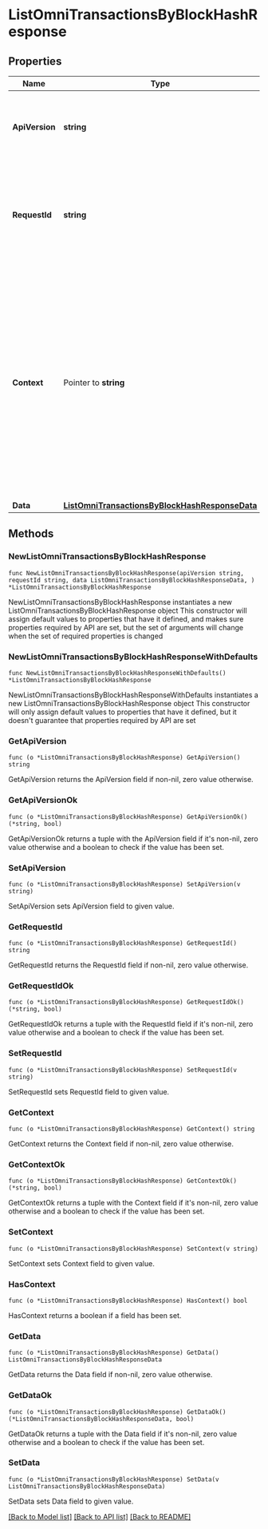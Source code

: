 # ListOmniTransactionsByBlockHashResponse

## Properties

Name | Type | Description | Notes
------------ | ------------- | ------------- | -------------
**ApiVersion** | **string** | Specifies the version of the API that incorporates this endpoint. | 
**RequestId** | **string** | Defines the ID of the request. The &#x60;requestId&#x60; is generated by Crypto APIs and it&#39;s unique for every request. | 
**Context** | Pointer to **string** | In batch situations the user can use the context to correlate responses with requests. This property is present regardless of whether the response was successful or returned as an error. &#x60;context&#x60; is specified by the user. | [optional] 
**Data** | [**ListOmniTransactionsByBlockHashResponseData**](ListOmniTransactionsByBlockHashResponseData.md) |  | 

## Methods

### NewListOmniTransactionsByBlockHashResponse

`func NewListOmniTransactionsByBlockHashResponse(apiVersion string, requestId string, data ListOmniTransactionsByBlockHashResponseData, ) *ListOmniTransactionsByBlockHashResponse`

NewListOmniTransactionsByBlockHashResponse instantiates a new ListOmniTransactionsByBlockHashResponse object
This constructor will assign default values to properties that have it defined,
and makes sure properties required by API are set, but the set of arguments
will change when the set of required properties is changed

### NewListOmniTransactionsByBlockHashResponseWithDefaults

`func NewListOmniTransactionsByBlockHashResponseWithDefaults() *ListOmniTransactionsByBlockHashResponse`

NewListOmniTransactionsByBlockHashResponseWithDefaults instantiates a new ListOmniTransactionsByBlockHashResponse object
This constructor will only assign default values to properties that have it defined,
but it doesn't guarantee that properties required by API are set

### GetApiVersion

`func (o *ListOmniTransactionsByBlockHashResponse) GetApiVersion() string`

GetApiVersion returns the ApiVersion field if non-nil, zero value otherwise.

### GetApiVersionOk

`func (o *ListOmniTransactionsByBlockHashResponse) GetApiVersionOk() (*string, bool)`

GetApiVersionOk returns a tuple with the ApiVersion field if it's non-nil, zero value otherwise
and a boolean to check if the value has been set.

### SetApiVersion

`func (o *ListOmniTransactionsByBlockHashResponse) SetApiVersion(v string)`

SetApiVersion sets ApiVersion field to given value.


### GetRequestId

`func (o *ListOmniTransactionsByBlockHashResponse) GetRequestId() string`

GetRequestId returns the RequestId field if non-nil, zero value otherwise.

### GetRequestIdOk

`func (o *ListOmniTransactionsByBlockHashResponse) GetRequestIdOk() (*string, bool)`

GetRequestIdOk returns a tuple with the RequestId field if it's non-nil, zero value otherwise
and a boolean to check if the value has been set.

### SetRequestId

`func (o *ListOmniTransactionsByBlockHashResponse) SetRequestId(v string)`

SetRequestId sets RequestId field to given value.


### GetContext

`func (o *ListOmniTransactionsByBlockHashResponse) GetContext() string`

GetContext returns the Context field if non-nil, zero value otherwise.

### GetContextOk

`func (o *ListOmniTransactionsByBlockHashResponse) GetContextOk() (*string, bool)`

GetContextOk returns a tuple with the Context field if it's non-nil, zero value otherwise
and a boolean to check if the value has been set.

### SetContext

`func (o *ListOmniTransactionsByBlockHashResponse) SetContext(v string)`

SetContext sets Context field to given value.

### HasContext

`func (o *ListOmniTransactionsByBlockHashResponse) HasContext() bool`

HasContext returns a boolean if a field has been set.

### GetData

`func (o *ListOmniTransactionsByBlockHashResponse) GetData() ListOmniTransactionsByBlockHashResponseData`

GetData returns the Data field if non-nil, zero value otherwise.

### GetDataOk

`func (o *ListOmniTransactionsByBlockHashResponse) GetDataOk() (*ListOmniTransactionsByBlockHashResponseData, bool)`

GetDataOk returns a tuple with the Data field if it's non-nil, zero value otherwise
and a boolean to check if the value has been set.

### SetData

`func (o *ListOmniTransactionsByBlockHashResponse) SetData(v ListOmniTransactionsByBlockHashResponseData)`

SetData sets Data field to given value.



[[Back to Model list]](../README.md#documentation-for-models) [[Back to API list]](../README.md#documentation-for-api-endpoints) [[Back to README]](../README.md)



